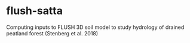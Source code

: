 # flush-satta
Computing inputs to FLUSH 3D soil model to study hydrology of drained peatland forest (Stenberg et al. 2018)
